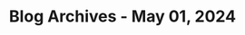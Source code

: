 ---
layout: category
title: "Blog Archives - May 01, 2024" 
category: "year-2024"
lang: en
permalink: '/category/2024/05/'
pagination:
    enabled: true
    category: ["year-2024", "month-05"]
    permalink: /page/:num/
    locale: en
---
